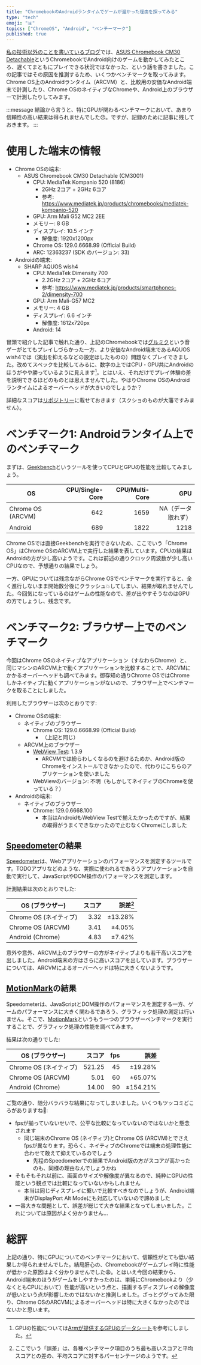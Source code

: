```yaml
---
title: "ChromebookのAndroidランタイムでゲームが遅かった理由を探ってみる"
type: "tech"
emoji: "📊"
topics: ["ChromeOS", "Android", "ベンチーマーク"]
published: true
---
```


[私の技術以外のことを書いているブログ](https://the.igreque.info/posts/2024/05-chromebook.html)では、[ASUS Chromebook CM30 Detachable](https://www.asus.com/jp/laptops/for-home/chromebook/asus-chromebook-cm30-detachable-cm3001/)というChromebookでAndroid向けのゲームを動かしてみたところ、遅くてまともにプレイできる状況ではなかった、という話を書きました。この記事ではその原因を推測するため、いくつかベンチマークを取ってみます。Chrome OS上のAndroidランタイム（ARCVM）と、比較用の安価なAndroid端末で計測したり、Chrome OSのネイティブなChromeや、Android上のブラウザーで計測したりしてみます。

:::message
結論から言うと、特にGPUが関わるベンチマークにおいて、あまり信頼性の高い結果は得られませんでした😞。ですが、記録のために記事に残しておきます。
:::

# 使用した端末の情報

- Chrome OSの端末:
    - ASUS Chromebook CM30 Detachable (CM3001)
        - CPU: MediaTek Kompanio 520 (8186)
            - 2GHz 2コア + 2GHz 6コア
            - 参考: <https://www.mediatek.jp/products/chromebooks/mediatek-kompanio-520>
        - GPU: Arm Mali G52 MC2 2EE
        - メモリー: 8 GB
        - ディスプレイ: 10.5 インチ
            - 解像度: 1920x1200px
        - Chrome OS: 129.0.6668.99 (Official Build)
        - ARC: 12363237 (SDK のバージョン: 33)
- Androidの端末:
    - SHARP AQUOS wish4
        - CPU: MediaTek Dimensity 700
            - 2.2GHz 2コア + 2GHz 6コア
            - 参考: <https://www.mediatek.jp/products/smartphones-2/dimensity-700>
        - GPU: Arm Mali-G57 MC2
        - メモリー: 4 GB
        - ディスプレイ: 6.6 インチ
            - 解像度: 1612x720px
        - Android: 14

冒頭で紹介した記事で触れた通り、上記のChromebookでは[グルミク](https://d4dj-groovymix.jp/)という音ゲーがとてもプレイしづらかった一方、より安価なAndroid端末であるAQUOS wish4では（演出を抑えるなどの設定はしたものの）問題なくプレイできました。改めてスペックを比較してみるに、数字の上ではCPU・GPU共にAndroidのほうがやや勝っているように見えます[^gpu]。とはいえ、それだけでプレイ体験の差を説明できるほどのものとは思えませんでした。やはりChrome OSのAndroidランタイムによるオーバーヘッドが大きいのでしょうか？

[^gpu]: GPUの性能については[Armが提供するGPUのデータシート](https://developer.arm.com/documentation/102849/0700/?lang=en)を参考にしました。

詳細なスコアは[リポジトリー](https://github.com/igrep/zenn/tree/main/others/2024-10-3-chromebook-benchmark)に載せておきます（スクショのものが大藩ですみません）。

# ベンチマーク1: Androidランタイム上でのベンチマーク

まずは、[Geekbench](https://www.geekbench.com/)というツールを使ってCPUとGPUの性能を比較してみましょう。

| OS                | CPU/Single-Core  | CPU/Multi-Core  | GPU                  |
| ---               | ---------------: | --------------: | -------------------: |
| Chrome OS (ARCVM) | 642              | 1659            | NA（データ取れず）   |
| Android           | 689              | 1822            | 1218                 |

Chrome OSでは直接Geekbenchを実行できないため、ここでいう「Chrome OS」はChrome OSのARCVM上で実行した結果を表しています。CPUの結果はAndroidの方が少し高いようです。これは前述の通りクロック周波数が少し高いCPUなので、予想通りの結果でしょう。

一方、GPUについては残念ながらChrome OSでベンチマークを実行すると、全く進行しないまま開始数分後にクラッシュ💥してしまい、結果が取れませんでした。今回気になっているのはゲームの性能なので、差が出やすそうなのはGPUの方でしょうし、残念です。

# ベンチマーク2: ブラウザー上でのベンチマーク

今回はChrome OSのネイティブなアプリケーション（すなわちChrome）と、同じマシンのARCVM上で動くアプリケーションを比較することで、ARCVMにかかるオーバーヘッドも調べてみます。御存知の通りChrome OSではChromeしかネイティブに動くアプリケーションがないので、ブラウザー上でベンチマークを取ることにしました。

利用したブラウザーは次のとおりです:

- Chrome OSの端末:
    - ネイティブのブラウザー
        - Chrome OS: 129.0.6668.99 (Official Build)
            - （上記と同じ）
    - ARCVM上のブラウザー
        - [WebView Test](https://play.google.com/store/apps/details?id=com.snc.test.webview2): 1.3.9
            - ARCVMでは紛らわしくなるのを避けるためか、Android版のChromeをインストールできなかったので、代わりにこちらのアプリケーションを使いました
        - WebViewのバージョン: 不明（もしかしてネイティブのChromeを使っている？）
- Androidの端末:
    - ネイティブのブラウザー
        - Chrome: 129.0.6668.100
            - 本当はAndroidもWebView Testで揃えたかったのですが、結果の取得がうまくできなかったので止むなくChromeにしました

## [Speedometer](https://browserbench.org/Speedometer3.0/)の結果

[Speedometer](https://browserbench.org/Speedometer3.0/)は、Webアプリケーションのパフォーマンスを測定するツールです。TODOアプリなどのような、実際に使われるであろうアプリケーションを自動で実行して、JavaScriptやDOM操作のパフォーマンスを測定します。

計測結果は次のとおりでした:

| OS (ブラウザー)        | スコア | 誤差[^diff] |
| ---                    | -----: | --------:   |
| Chrome OS (ネイティブ) | 3.32   | ±13.28%    |
| Chrome OS (ARCVM)      | 3.41   | ±4.05%     |
| Android (Chrome)       | 4.83   | ±7.42%     |

[^diff]: ここでいう「誤差」は、各種ベンチマーク項目のうち最も高いスコアと平均スコアとの差の、平均スコアに対するパーセンテージのようです。

意外や意外、ARCVM上のブラウザーの方がネイティブよりも若干高いスコアを出しました。Android端末の方はさらに高いスコアを出しています。ブラウザーについては、ARCVMによるオーバーヘッドは特に大きくないようです。

## [MotionMark](https://browserbench.org/MotionMark1.3.1/)の結果

Speedometerは、JavaScriptとDOM操作のパフォーマンスを測定する一方、ゲームのパフォーマンスに大きく関わるであろう、グラフィック処理の測定は行いません。そこで、[MotionMark](https://browserbench.org/MotionMark1.3.1/)というもう一つのブラウザーベンチマークを実行することで、グラフィック処理の性能を調べてみます。

結果は次の通りでした:

| OS (ブラウザー)        | スコア | fps  | 誤差      |
| ---                    | -----: | ---: | --------: |
| Chrome OS (ネイティブ) | 521.25 | 45   | ±19.28%  |
| Chrome OS (ARCVM)      | 5.01   | 60   | ±65.07%  |
| Android (Chrome)       | 14.00  | 90   | ±154.21% |

ご覧の通り、随分バラバラな結果になってしまいました。いくつもツッコミどころがありますね🧐:

- fpsが揃っていないせいで、公平な比較になっていないのではないかと懸念されます
    - 同じ端末のChrome OS (ネイティブ)とChrome OS (ARCVM)とでさえfpsが異なります。恐らく、ネイティブのChromeでは端末の処理性能に合わせて敢えて抑えているのでしょう
        - 先程のSpeedometerでの結果でAndroid版の方がスコアが高かったのも、同様の理由なんでしょうかね
- そもそもそれ以前に、画面のサイズや解像度が異なるので、純粋にGPUの性能という観点では比較になっていないかもしれません
    - 本当は同じディスプレイに繋いで比較すべきなのでしょうが、Android端末がDisplayPort Alt Modeにも対応していないので諦めました
- 一番大きな問題として、誤差が総じて大きな結果となってしまいました。これについては原因がよく分かりません...

# 総評

上記の通り、特にGPUについてのベンチマークにおいて、信頼性がとても低い結果しか得られませんでした。結局肝心の、Chromebookがゲームプレイ時に性能が低かった原因はよく分かりませんでした😩。とはいえ今回の結果から、Android端末のほうがゲームをしやすかったのは、単純にChromebookより（少なくともCPUにおいて）性能が高いという点と、描画するディスプレイの解像度が低いという点が影響したのではないかと推測しました。ざっとググってみた限り、Chrome OSのARCVMによるオーバーヘッドは特に大きくなかったのではないかと思います。
